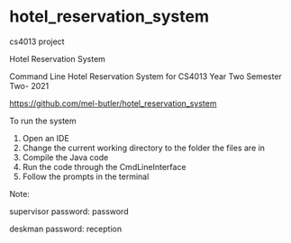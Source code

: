 # hotel_reservation_system
cs4013 project

Hotel Reservation System

Command Line Hotel Reservation System for CS4013
Year Two Semester Two- 2021

https://github.com/mel-butler/hotel_reservation_system

To run the system

1. Open an IDE
2. Change the current working directory to the folder the files are in
3. Compile the Java code
4. Run the code through the CmdLineInterface
5. Follow the prompts in the terminal

Note:

supervisor password: password

deskman password: reception

